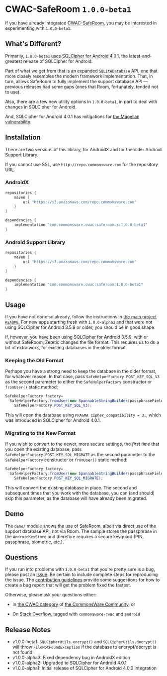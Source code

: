 # CWAC-SafeRoom `1.0.0-beta1`

If you have already integrated [CWAC-SafeRoom](https://github.com/commonsguy/cwac-saferoom),
you may be interested in experimenting with `1.0.0-beta1`.

## What's Different?

Primarily, `1.0.0-beta1` uses [SQLCipher for Android 4.0.1](https://www.zetetic.net/blog/2018/12/18/sqlcipher-401-release/),
the latest-and-greatest release of SQLCipher for Android.

Part of what we get from that is an expanded `SQLiteDatabase` API, one that more
closely resembles the modern framework implementation. That, in turn, allows
SafeRoom to fully implement the support database API &mdash; previous releases
had some gaps (ones that Room, fortunately, tended not to use).

Also, there are a few new utility options in `1.0.0-beta1`, in part to deal with
changes in SQLCipher for Android.

And, SQLCipher for Android 4.0.1 has mitigations for
[the Magellan vulnerability](https://commonsware.com/blog/2018/12/15/sqlite-magellan-bug-your-app.html).

## Installation

There are two versions of this library, for AndroidX and for the older Android Support Library.

If you cannot use SSL, use `http://repo.commonsware.com` for the repository URL.

### AndroidX

```groovy
repositories {
    maven {
        url "https://s3.amazonaws.com/repo.commonsware.com"
    }
}

dependencies {
    implementation "com.commonsware.cwac:saferoom.x:1.0.0-beta1"
}
```

### Android Support Library

```groovy
repositories {
    maven {
        url "https://s3.amazonaws.com/repo.commonsware.com"
    }
}

dependencies {
    implementation "com.commonsware.cwac:saferoom:1.0.0-beta1"
}
```

## Usage

If you have not done so already, follow the instructions in
[the main project `README`](https://github.com/commonsguy/cwac-saferoom).
For new apps starting fresh with `1.0.0-alpha3` and that were not using
SQLCipher for Android 3.5.9 or older, you should be in good shape.

If, however, you have been using SQLCipher for Android 3.5.9, with or without
SafeRoom, Zetetic changed the file format. This requires us to do a bit of extra
work, for existing databases in the older format.

### Keeping the Old Format

Perhaps you have a strong need to keep the database in the older format, for
whatever reason. In that case, pass `SafeHelperFactory.POST_KEY_SQL_V3` as the
second parameter to either the `SafeHelperFactory` constructor or `fromUser()`
static method:

```java
SafeHelperFactory factory=
  SafeHelperFactory.fromUser(new SpannableStringBuilder(passphraseField.getText()),
    SafeHelperFactory.POST_KEY_SQL_V3);
```

This will open the database using `PRAGMA cipher_compatibility = 3;`, which was introduced
in SQLCipher for Android 4.0.1.

### Migrating to the New Format

If you wish to convert to the newer, more secure settings, the *first time* that
you open the existing database, pass `SafeHelperFactory.POST_KEY_SQL_MIGRATE`
as the second parameter to the `SafeHelperFactory` constructor or `fromUser()`
static method:

```java
SafeHelperFactory factory=
  SafeHelperFactory.fromUser(new SpannableStringBuilder(passphraseField.getText()),
    SafeHelperFactory.POST_KEY_SQL_MIGRATE);
```

This will convert the existing database in place. The second and subsequent times
that you work with the database, you can (and should) skip this parameter, as the
database will have already been migrated.

## Demo

The `demo/` module shows the use of SafeRoom, albeit via direct use of the support
database API, not via Room. The sample stores the passphrase in the
`AndroidKeyStore` and therefore requires a secure keyguard (PIN, passphrase,
biometric, etc.).

## Questions

If you run into problems with `1.0.0-beta1` that you're pretty sure is a bug,
please post an [issue](https://github.com/commonsguy/cwac-saferoom/issues).
Be certain to include complete steps for reproducing the issue.
The [contribution guidelines](CONTRIBUTING.md)
provide some suggestions for how to create a bug report that will get
the problem fixed the fastest.

Otherwise, please ask your questions either:

- In [the CWAC category](https://community.commonsware.com/c/cwac) of
[the CommonsWare Community](https://community.commonsware.com/), or

- On [Stack Overflow](http://stackoverflow.com/questions/ask), tagged with
`commonsware-cwac` and `android`

## Release Notes

- v1.0.0-beta1: `SQLCipherUtils.encrypt()` and `SQLCipherUtils.decrypt()` will throw `FileNotFoundException` if the database to encrypt/decrypt is not found
- v1.0.0-alpha3: Fixed dependency bug in AndroidX edition
- v1.0.0-alpha2: Upgraded to SQLCipher for Android 4.0.1
- v1.0.0-alpha1: Initial release of SQLCipher for Android 4.0.0 integration